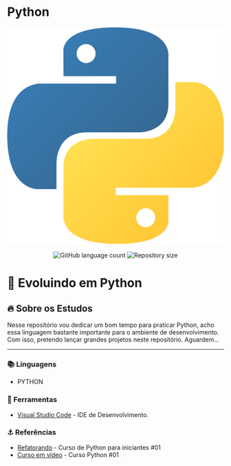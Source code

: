 # Python

<div>
  <img src="img/pythonlogo.png" width="2000px"/>
</div>

<!-- ************************************* Baadges ********************************************* -->
<p align="center">
  <img alt="GitHub language count" src="https://img.shields.io/github/languages/count/tosantos1/python?color=342680">

 <img alt="Repository size" src="https://img.shields.io/github/repo-size/tosantos1/maratona-discover?color=342680">
</p>

<!-- ************************************* Título ********************************************* -->

<h1> 🚀 Evoluindo em Python</h1>

<!-- ************************************* Sobre o projeto ********************************************* -->

<h2>🔥 Sobre os Estudos</h2>

<p> Nesse repositório vou dedicar um bom tempo para praticar Python, acho essa linguagem bastante importante para o ambiente de desenvolvimento. Com isso, pretendo lançar grandes projetos neste repositório. Aguardem...</p>

---

<h3>📚 Linguagens</h3>

* PYTHON

<h3>🧰 Ferramentas</h3>

* [Visual Studio Code](https://code.visualstudio.com/) - IDE de Desenvolvimento. 

<h3 id="referencias"> ⚓ Referências</h3>

* [Refatorando](https://youtu.be/Jk4kuuwLThA) - Curso de Python para iniciantes #01
* [Curso em vídeo](https://youtu.be/S9uPNppGsGo) - Curso Python #01 
